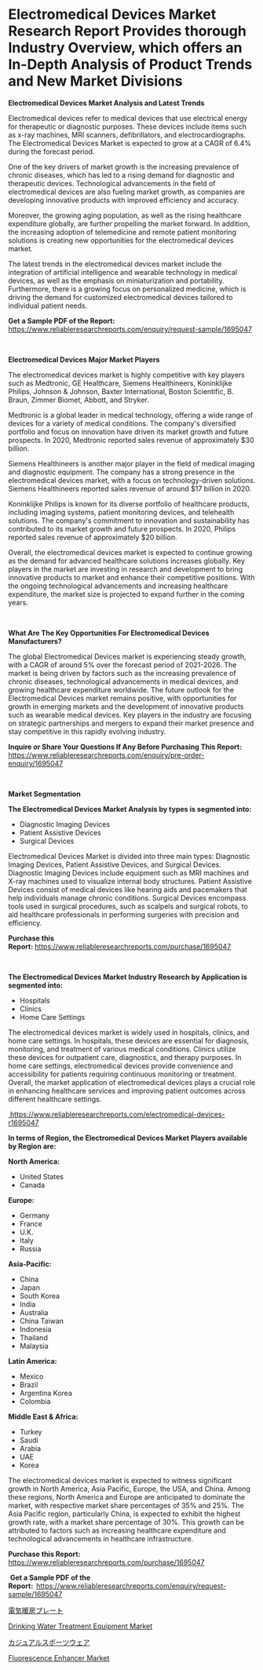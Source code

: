 <p><h1>Electromedical Devices Market Research Report Provides thorough Industry Overview, which offers an In-Depth Analysis of Product Trends and New Market Divisions</h1></p><p><strong>Electromedical Devices Market Analysis and Latest Trends</strong></p>
<p><p>Electromedical devices refer to medical devices that use electrical energy for therapeutic or diagnostic purposes. These devices include items such as x-ray machines, MRI scanners, defibrillators, and electrocardiographs. The Electromedical Devices Market is expected to grow at a CAGR of 6.4% during the forecast period. </p><p>One of the key drivers of market growth is the increasing prevalence of chronic diseases, which has led to a rising demand for diagnostic and therapeutic devices. Technological advancements in the field of electromedical devices are also fueling market growth, as companies are developing innovative products with improved efficiency and accuracy. </p><p>Moreover, the growing aging population, as well as the rising healthcare expenditure globally, are further propelling the market forward. In addition, the increasing adoption of telemedicine and remote patient monitoring solutions is creating new opportunities for the electromedical devices market.</p><p>The latest trends in the electromedical devices market include the integration of artificial intelligence and wearable technology in medical devices, as well as the emphasis on miniaturization and portability. Furthermore, there is a growing focus on personalized medicine, which is driving the demand for customized electromedical devices tailored to individual patient needs.</p></p>
<p><strong>Get a Sample PDF of the Report:&nbsp;</strong> <a href="https://www.reliableresearchreports.com/enquiry/request-sample/1695047">https://www.reliableresearchreports.com/enquiry/request-sample/1695047</a></p>
<p>&nbsp;</p>
<p><strong>Electromedical Devices Major Market Players</strong></p>
<p><p>The electromedical devices market is highly competitive with key players such as Medtronic, GE Healthcare, Siemens Healthineers, Koninklijke Philips, Johnson & Johnson, Baxter International, Boston Scientific, B. Braun, Zimmer Biomet, Abbott, and Stryker.</p><p>Medtronic is a global leader in medical technology, offering a wide range of devices for a variety of medical conditions. The company's diversified portfolio and focus on innovation have driven its market growth and future prospects. In 2020, Medtronic reported sales revenue of approximately $30 billion.</p><p>Siemens Healthineers is another major player in the field of medical imaging and diagnostic equipment. The company has a strong presence in the electromedical devices market, with a focus on technology-driven solutions. Siemens Healthineers reported sales revenue of around $17 billion in 2020.</p><p>Koninklijke Philips is known for its diverse portfolio of healthcare products, including imaging systems, patient monitoring devices, and telehealth solutions. The company's commitment to innovation and sustainability has contributed to its market growth and future prospects. In 2020, Philips reported sales revenue of approximately $20 billion.</p><p>Overall, the electromedical devices market is expected to continue growing as the demand for advanced healthcare solutions increases globally. Key players in the market are investing in research and development to bring innovative products to market and enhance their competitive positions. With the ongoing technological advancements and increasing healthcare expenditure, the market size is projected to expand further in the coming years.</p></p>
<p>&nbsp;</p>
<p><strong>What Are The Key Opportunities For Electromedical Devices Manufacturers?</strong></p>
<p><p>The global Electromedical Devices market is experiencing steady growth, with a CAGR of around 5% over the forecast period of 2021-2026. The market is being driven by factors such as the increasing prevalence of chronic diseases, technological advancements in medical devices, and growing healthcare expenditure worldwide. The future outlook for the Electromedical Devices market remains positive, with opportunities for growth in emerging markets and the development of innovative products such as wearable medical devices. Key players in the industry are focusing on strategic partnerships and mergers to expand their market presence and stay competitive in this rapidly evolving industry.</p></p>
<p><strong>Inquire or Share Your Questions If Any Before Purchasing This Report:</strong> <a href="https://www.reliableresearchreports.com/enquiry/pre-order-enquiry/1695047">https://www.reliableresearchreports.com/enquiry/pre-order-enquiry/1695047</a></p>
<p>&nbsp;</p>
<p><strong>Market Segmentation</strong></p>
<p><strong>The Electromedical Devices Market Analysis by types is segmented into:</strong></p>
<p><ul><li>Diagnostic Imaging Devices</li><li>Patient Assistive Devices</li><li>Surgical Devices</li></ul></p>
<p><p>Electromedical Devices Market is divided into three main types: Diagnostic Imaging Devices, Patient Assistive Devices, and Surgical Devices. Diagnostic Imaging Devices include equipment such as MRI machines and X-ray machines used to visualize internal body structures. Patient Assistive Devices consist of medical devices like hearing aids and pacemakers that help individuals manage chronic conditions. Surgical Devices encompass tools used in surgical procedures, such as scalpels and surgical robots, to aid healthcare professionals in performing surgeries with precision and efficiency.</p></p>
<p><strong>Purchase this Report:&nbsp;</strong><a href="https://www.reliableresearchreports.com/purchase/1695047">https://www.reliableresearchreports.com/purchase/1695047</a></p>
<p>&nbsp;</p>
<p><strong>The Electromedical Devices Market Industry Research by Application is segmented into:</strong></p>
<p><ul><li>Hospitals</li><li>Clinics</li><li>Home Care Settings</li></ul></p>
<p><p>The electromedical devices market is widely used in hospitals, clinics, and home care settings. In hospitals, these devices are essential for diagnosis, monitoring, and treatment of various medical conditions. Clinics utilize these devices for outpatient care, diagnostics, and therapy purposes. In home care settings, electromedical devices provide convenience and accessibility for patients requiring continuous monitoring or treatment. Overall, the market application of electromedical devices plays a crucial role in enhancing healthcare services and improving patient outcomes across different healthcare settings.</p></p>
<p><a href="https://www.reliableresearchreports.com/electromedical-devices-r1695047">&nbsp;https://www.reliableresearchreports.com/electromedical-devices-r1695047</a></p>
<p><strong>In terms of Region, the Electromedical Devices Market Players available by Region are:</strong></p>
<p>
    <p> <strong> North America: </strong>
        <ul>
            <li>United States</li>
            <li>Canada</li>
        </ul>
        </p> 
    <p> <strong> Europe: </strong>
        <ul>
            <li>Germany</li>
            <li>France</li>
            <li>U.K.</li>
            <li>Italy</li>
            <li>Russia</li>
        </ul>
        </p> 
    <p> <strong> Asia-Pacific: </strong>
        <ul>
            <li>China</li>
            <li>Japan</li>
            <li>South Korea</li>
            <li>India</li>
            <li>Australia</li>
            <li>China Taiwan</li>
            <li>Indonesia</li>
            <li>Thailand</li>
            <li>Malaysia</li>
        </ul>
        </p> 
    <p> <strong> Latin America: </strong>
        <ul>
            <li>Mexico</li>
            <li>Brazil</li>
            <li>Argentina Korea</li>
            <li>Colombia</li>
        </ul>
        </p> 
    <p> <strong> Middle East & Africa: </strong>
        <ul>
            <li>Turkey</li>
            <li>Saudi</li>
            <li>Arabia</li>
            <li>UAE</li>
            <li>Korea</li>
        </ul>
    </p>
    </p>
<p><p>The electromedical devices market is expected to witness significant growth in North America, Asia Pacific, Europe, the USA, and China. Among these regions, North America and Europe are anticipated to dominate the market, with respective market share percentages of 35% and 25%. The Asia Pacific region, particularly China, is expected to exhibit the highest growth rate, with a market share percentage of 30%. This growth can be attributed to factors such as increasing healthcare expenditure and technological advancements in healthcare infrastructure.</p></p>
<p><strong>Purchase this Report: </strong><a href="https://www.reliableresearchreports.com/purchase/1695047">https://www.reliableresearchreports.com/purchase/1695047</a></p>
<p>&nbsp;<strong>Get a Sample PDF of the Report:&nbsp;&nbsp;</strong><a href="https://www.reliableresearchreports.com/enquiry/request-sample/1695047">https://www.reliableresearchreports.com/enquiry/request-sample/1695047</a></p>
<p><strong></strong></p>
<p><p><a href="https://github.com/decker5351/Market-Research-Report-List-1/blob/main/617189947614.md">電気暖房プレート</a></p><p><a href="https://view.publitas.com/reportprime-1/drinking-water-treatment-equipment-market-focuses-on-market-share-size-and-projected-forecast-till-2031/">Drinking Water Treatment Equipment Market</a></p><p><a href="https://github.com/KaydenJohns1964/Market-Research-Report-List-1/blob/main/162167947613.md">カジュアルスポーツウェア</a></p><p><a href="https://cute-banjo-8ca.notion.site/Fluorescence-Enhancer-Market-Size-and-Market-Trends-Complete-Industry-Overview-2024-to-2031-ab4e8a4a95884c66ae3854018348b946">Fluorescence Enhancer Market</a></p></p>